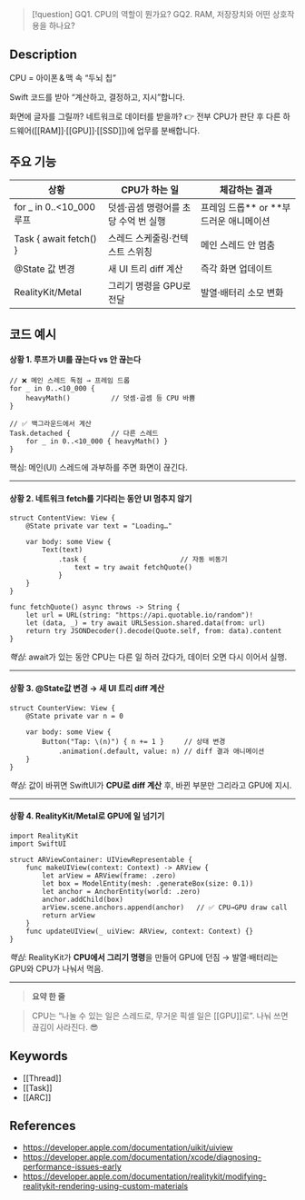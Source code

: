 >[!question]
>GQ1. CPU의 역할이 뭔가요?
>GQ2. RAM, 저장장치와 어떤 상호작용을 하나요?

## Description
CPU = 아이폰 & 맥 속 “두뇌 칩”

Swift 코드를 받아 “계산하고, 결정하고, 지시”합니다.

화면에 글자를 그릴까? 네트워크로 데이터를 받을까? 👉 전부 CPU가 판단 후 다른 하드웨어([[RAM]]·[[GPU]]·[[SSD]])에 업무를 분배합니다.

## 주요 기능

| **상황**                 | **CPU가 하는 일**         | **체감하는 결과**              |
| ---------------------- | --------------------- | ------------------------ |
| for _ in 0..<10_000 루프 | 덧셈·곱셈 명령어를 초당 수억 번 실행 | 프레임 드롭** or **부드러운 애니메이션 |
| Task { await fetch() } | 스레드 스케줄링·컨텍스트 스위칭     | 메인 스레드 안 멈춤              |
| @State 값 변경            | 새 UI 트리 diff 계산       | 즉각 화면 업데이트               |
| RealityKit/Metal       | 그리기 명령을 GPU로 전달       | 발열·배터리 소모 변화             |

## 코드 예시
#### 상황 1. 루프가 UI를 끊는다 vs 안 끊는다

```
// ❌ 메인 스레드 독점 → 프레임 드롭
for _ in 0..<10_000 {
    heavyMath()          // 덧셈·곱셈 등 CPU 바쁨
}

// ✅ 백그라운드에서 계산
Task.detached {          // 다른 스레드
    for _ in 0..<10_000 { heavyMath() }
}
```

핵심: 메인(UI) 스레드에 과부하를 주면 화면이 끊긴다.

---

#### 상황 2. 네트워크 fetch를 기다리는 동안 UI 멈추지 않기

```
struct ContentView: View {
    @State private var text = "Loading…"

    var body: some View {
        Text(text)
            .task {                       // 자동 비동기
                text = try await fetchQuote()
            }
    }
}

func fetchQuote() async throws -> String {
    let url = URL(string: "https://api.quotable.io/random")!
    let (data, _) = try await URLSession.shared.data(from: url)
    return try JSONDecoder().decode(Quote.self, from: data).content
}
```

_핵심_: await가 있는 동안 CPU는 다른 일 하러 갔다가, 데이터 오면 다시 이어서 실행.

---

#### **상황 3.** @State값 변경 → 새 UI 트리 diff 계산

```
struct CounterView: View {
    @State private var n = 0

    var body: some View {
        Button("Tap: \(n)") { n += 1 }     // 상태 변경
            .animation(.default, value: n) // diff 결과 애니메이션
    }
}
```

_핵심_: 값이 바뀌면 SwiftUI가 **CPU로 diff 계산** 후, 바뀐 부분만 그리라고 GPU에 지시.

---

#### 상황 4. RealityKit/Metal로 GPU에 일 넘기기

```
import RealityKit
import SwiftUI

struct ARViewContainer: UIViewRepresentable {
    func makeUIView(context: Context) -> ARView {
        let arView = ARView(frame: .zero)
        let box = ModelEntity(mesh: .generateBox(size: 0.1))
        let anchor = AnchorEntity(world: .zero)
        anchor.addChild(box)
        arView.scene.anchors.append(anchor)   // ✅ CPU→GPU draw call
        return arView
    }
    func updateUIView(_ uiView: ARView, context: Context) {}
}
```

_핵심_: RealityKit가 **CPU에서 그리기 명령**을 만들어 GPU에 던짐 → 발열·배터리는 GPU와 CPU가 나눠서 먹음.

---

> **요약 한 줄**

> CPU는 “나눌 수 있는 일은 스레드로, 무거운 픽셀 일은 [[GPU]]로”. 나눠 쓰면 끊김이 사라진다. 😎

## Keywords
- [[Thread]]
- [[Task]]
- [[ARC]]

## References
- https://developer.apple.com/documentation/uikit/uiview
- https://developer.apple.com/documentation/xcode/diagnosing-performance-issues-early
- https://developer.apple.com/documentation/realitykit/modifying-realitykit-rendering-using-custom-materials